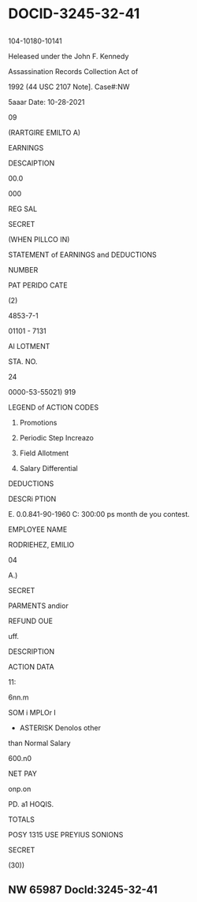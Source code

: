 # DOCID-3245-32-41

##
104-10180-10141

Heleased under the John F. Kennedy

Assassination Records Collection Act of

1992 (44 USC 2107 Note]. Case#:NW

5aaar Date: 10-28-2021

09

(RARTGIRE EMILTO A)

EARNINGS

DESCAIPTION

00.0

000

REG SAL

SECRET

(WHEN PILLCO IN)

STATEMENT of EARNINGS and DEDUCTIONS

NUMBER

PAT PERIDO CATE

(2)

4853-7-1

01101 - 7131

Al LOTMENT

STA. NO.

24

0000-53-55021) 919

LEGEND of ACTION CODES

1. Promotions

2. Periodic Step Increazo

3. Field Allotment

1. Salary Differential

DEDUCTIONS

DESCRi PTION

E. 0.0.841-90-1960 C: 300:00 ps month de you contest.

EMPLOYEE NAME

RODRIEHEZ, EMILIO

04

A.)

SECRET

PARMENTS andior

REFUND OUE

uff.

DESCRIPTION

ACTION DATA

11:

6nn.m

SOM i MPLOr I

* ASTERISK Denolos other

than Normal Salary

600.n0

NET PAY

onp.on

PD. a1 HOQIS.

TOTALS

POSY 1315 USE PREYIUS SONIONS

SECRET

(30))

NW 65987 Docld:3245-32-41
---


